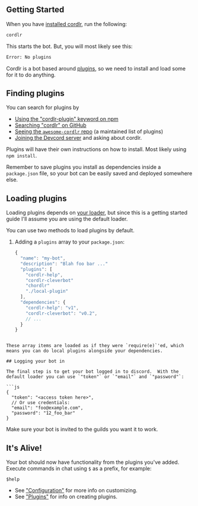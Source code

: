 ## Getting Started

When you have [installed cordlr](../README.md#Installation), run the following:

```sh
cordlr
```

This starts the bot.  But, you will most likely see this:

```sh
Error: No plugins
```

Cordlr is a bot based around [plugins](plugins.md), so we need to install and load some for it to do anything.

## Finding plugins

You can search for plugins by

 - [Using the "cordlr-plugin" keyword on npm](https://www.npmjs.com/browse/keyword/cordlr)
 - [Searching "cordlr" on GitHub](https://github.com/search?utf8=%E2%9C%93&q=cordlr)
 - [Seeing the `awesome-cordlr` repo](https://github.com/jamen/awesome-cordlr) (a maintained list of plugins)
 - [Joining the Devcord server](https://discordapp.com/invite/uDXyNAR) and asking about cordlr.

Plugins will have their own instructions on how to install.  Most likely using `npm install`.

Remember to save plugins you install as dependencies inside a `package.json` file, so your bot can be easily saved and deployed somewhere else.

## Loading plugins

Loading plugins depends on [your loader](loader.md), but since this is a getting started guide I'll assume you are using the default loader.

You can use two methods to load plugins by default.  

 1. Adding a `plugins` array to your `package.json`:

    ```js
    {
      "name": "my-bot",
      "description": "Blah foo bar ..."
      "plugins": [
        "cordlr-help",
        "cordlr-cleverbot"
        "chordlr"
        "./local-plugin"
      ],
      "dependencies": {
        "cordlr-help": "v1",
        "cordlr-cleverbot": "v0.2",
        // ...
      }
    }
```

These array items are loaded as if they were `require(e)`'ed, which means you can do local plugins alongside your dependencies.

## Logging your bot in

The final step is to get your bot logged in to discord.  With the default loader you can use `"token"` or `"email"` and `"password"`:

```js
{
  "token": "<access token here>",
  // Or use credentials:
  "email": "foo@example.com",
  "password": "12_foo_bar"
}
```

Make sure your bot is invited to the guilds you want it to work.

## It's Alive!

Your bot should now have functionality from the plugins you've added.  Execute commands in chat using `$` as a prefix, for example:

```
$help
```

 - See ["Configuration"](configuration.md) for more info on customizing.
 - See ["Plugins"](plugins.md) for info on creating plugins.
